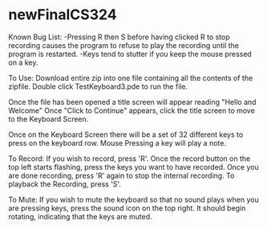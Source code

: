 # newFinalCS324
Known Bug List:
-Pressing R then S before having clicked R to stop recording causes the program to refuse to play the recording until the program is restarted.
-Keys tend to stutter if you keep the mouse pressed on a key.

To Use:
Download entire zip into one file containing all the contents of the zipfile.
Double click TestKeyboard3.pde to run the file.

Once the file has been opened a title screen will appear reading "Hello and Welcome"
Once "Click to Continue" appears, click the title screen to move to the Keyboard Screen.

Once on the Keyboard Screen there will be a set of 32 different keys to press on the keyboard row.
Mouse Pressing a key will play a note.

To Record:
If you wish to record, press 'R'. Once the record button on the top left starts flashing, press the keys you want to have recorded.
Once you are done recording, press 'R' again to stop the internal recording.
To playback the Recording, press 'S'.

To Mute:
If you wish to mute the keyboard so that no sound plays when you are pressing keys, press the sound icon on the top right. It should begin rotating, indicating that the keys are muted.
